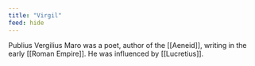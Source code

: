 ```yaml
---
title: "Virgil"
feed: hide
---
```


Publius Vergilius Maro was a poet, author of the [[Aeneid]], writing in the early [[Roman Empire]]. He was influenced by [[Lucretius]]. 
